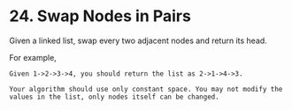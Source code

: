 # 24. Swap Nodes in Pairs

Given a linked list, swap every two adjacent nodes and return its head.

For example,

```
Given 1->2->3->4, you should return the list as 2->1->4->3.

Your algorithm should use only constant space. You may not modify the values in the list, only nodes itself can be changed.
```

